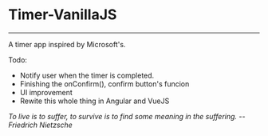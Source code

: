 # Timer-VanillaJS

---

A timer app inspired by Microsoft's.

Todo:
- Notify user when the timer is completed.
- Finishing the onConfirm(), confirm button's funcion
- UI improvement
- Rewite this whole thing in Angular and VueJS

*To live is to suffer, to survive is to find some meaning in the suffering. -- Friedrich Nietzsche*